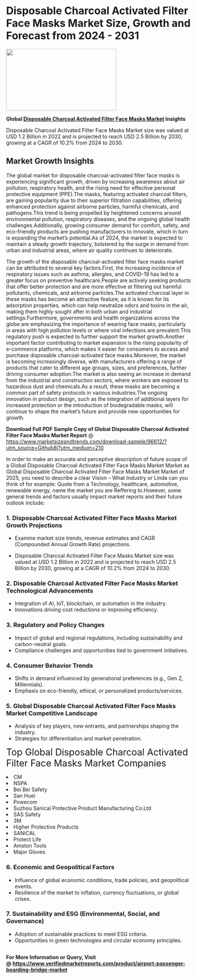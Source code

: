 <H1>Disposable Charcoal Activated Filter Face Masks Market Size, Growth and Forecast from 2024 - 2031</H1><img class="aligncenter size-medium wp-image-584254" src="https://thirdeyenews.in/wp-content/uploads/2024/09/Global-Market-Research-300x168.jpeg" alt="" width="300" height="168" /><p><strong>Global&nbsp;<a href="https://www.marketsizeandtrends.com/download-sample/96612/?utm_source=Github8j?utm_medium=210">Disposable Charcoal Activated Filter Face Masks Market</a> Insights</strong></p><p>Disposable Charcoal Activated Filter Face Masks Market size was valued at USD 1.2 Billion in 2022 and is projected to reach USD 2.5 Billion by 2030, growing at a CAGR of 10.2% from 2024 to 2030.</p><p><h2>Market Growth Insights</h2> <p>The global market for disposable charcoal-activated filter face masks is experiencing significant growth, driven by increasing awareness about air pollution, respiratory health, and the rising need for effective personal protective equipment (PPE).The masks, featuring activated charcoal filters, are gaining popularity due to their superior filtration capabilities, offering enhanced protection against airborne particles, harmful chemicals, and pathogens.This trend is being propelled by heightened concerns around environmental pollution, respiratory diseases, and the ongoing global health challenges.Additionally, growing consumer demand for comfort, safety, and eco-friendly products are pushing manufacturers to innovate, which in turn is expanding the market’s potential.As of 2024, the market is expected to maintain a steady growth trajectory, bolstered by the surge in demand from urban and industrial areas, where air quality continues to deteriorate.</p> <p>The growth of the disposable charcoal-activated filter face masks market can be attributed to several key factors.First, the increasing incidence of respiratory issues such as asthma, allergies, and COVID-19 has led to a greater focus on preventive healthcare.People are actively seeking products that offer better protection and are more effective at filtering out harmful pollutants, chemicals, and airborne particles.The activated charcoal layer in these masks has become an attractive feature, as it is known for its adsorption properties, which can help neutralize odors and toxins in the air, making them highly sought after in both urban and industrial settings.Furthermore, governments and health organizations across the globe are emphasizing the importance of wearing face masks, particularly in areas with high pollution levels or where viral infections are prevalent.This regulatory push is expected to further support the market growth.Another important factor contributing to market expansion is the rising popularity of e-commerce platforms, which makes it easier for consumers to access and purchase disposable charcoal-activated face masks.Moreover, the market is becoming increasingly diverse, with manufacturers offering a range of products that cater to different age groups, sizes, and preferences, further driving consumer adoption.The market is also seeing an increase in demand from the industrial and construction sectors, where workers are exposed to hazardous dust and chemicals.As a result, these masks are becoming a common part of safety protocols in various industries.The ongoing innovation in product design, such as the integration of additional layers for increased protection or the introduction of biodegradable masks, will continue to shape the market’s future and provide new opportunities for growth.<p><span class=""><strong>Download Full PDF Sample Copy of Global Disposable Charcoal Activated Filter Face Masks Market Report</strong> @ <a href="https://www.marketsizeandtrends.com/download-sample/96612/?utm_source=Github8j?utm_medium=210" target="_blank">https://www.marketsizeandtrends.com/download-sample/96612/?utm_source=Github8j?utm_medium=210</a></span></p><p>In order to make an accurate and perceptive description of future scope of a Global&nbsp;Disposable Charcoal Activated Filter Face Masks Market Market as Global&nbsp;Disposable Charcoal Activated Filter Face Masks Market Market of 2025, you need to describe a clear Vision &ndash; What Industry or Linda can you think of for example: Quote from a Technology, healthcare, automotive, renewable energy, name the market you are Reffering to.However, some general trends and factors usually impact market reports and their future outlook include:</p><h3>1.&nbsp;<strong>Disposable Charcoal Activated Filter Face Masks Market Growth Projections</strong></h3><ul><li>Examine market size trends, revenue estimates and CAGR (Compounded Annual Growth Rate) projections.</li><li><p>Disposable Charcoal Activated Filter Face Masks Market size was valued at USD 1.2 Billion in 2022 and is projected to reach USD 2.5 Billion by 2030, growing at a CAGR of 10.2% from 2024 to 2030.</p></li></ul><h3>2.&nbsp;<strong>Disposable Charcoal Activated Filter Face Masks Market Technological Advancements</strong></h3><ul><li>Integration of AI, IoT, blockchain, or automation in the industry.</li><li>Innovations driving cost reductions or improving efficiency.</li></ul><h3>3.&nbsp;<strong>Regulatory and Policy Changes</strong></h3><ul><li>Impact of global and regional regulations, including sustainability and carbon-neutral goals.</li><li>Compliance challenges and opportunities tied to government initiatives.</li></ul><h3>4.&nbsp;<strong>Consumer Behavior Trends</strong></h3><ul><li>Shifts in demand influenced by generational preferences (e.g., Gen Z, Millennials).</li><li>Emphasis on eco-friendly, ethical, or personalized products/services.</li></ul><h3>5.&nbsp;<strong>Global Disposable Charcoal Activated Filter Face Masks Market Competitive Landscape</strong></h3><ul><li>Analysis of key players, new entrants, and partnerships shaping the industry.</li><li>Strategies for differentiation and market penetration.</li></ul><p data-pm-slice="1 1 []"><span style="color: inherit; font-family: inherit; font-size: 25px;">Top Global Disposable Charcoal Activated Filter Face Masks Market Companies</span></p><div class="" data-test-id=""><p><li>CM</li><li> NSPA</li><li> Bei Bei Safety</li><li> San Huei</li><li> Powecom</li><li> Suzhou Sanical Protective Product Manufacturing Co.Ltd</li><li> SAS Safety</li><li> 3M</li><li> Higher Protective Products</li><li> SANICAL</li><li> Protect Life</li><li> Amston Tools</li><li> Major Gloves</li></p></div><h3>6.&nbsp;<strong>Economic and Geopolitical Factors</strong></h3><ul><li>Influence of global economic conditions, trade policies, and geopolitical events.</li><li>Resilience of the market to inflation, currency fluctuations, or global crises.</li></ul><h3>7.&nbsp;<strong>Sustainability and ESG (Environmental, Social, and Governance)</strong></h3><ul><li>Adoption of sustainable practices to meet ESG criteria.</li><li>Opportunities in green technologies and circular economy principles.</li></ul><h2><strong style="font-size: 14px;">For More Information or Query, Visit @&nbsp;</strong><a style="background-color: #ffffff; font-size: 14px;" href="https://www.marketsizeandtrends.com/report/disposable-charcoal-activated-filter-face-masks-market/" target="_blank">https://www.verifiedmarketreports.com/product/airport-passenger-boarding-bridge-market</a></h2>